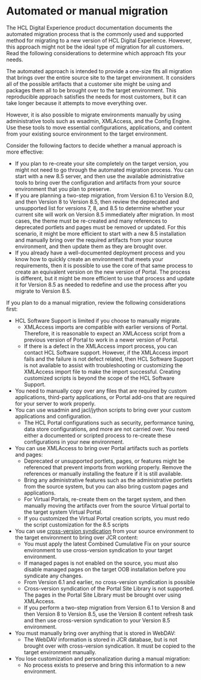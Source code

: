# Automated or manual migration

The HCL Digital Experience product documentation documents the automated migration process that is the commonly used and supported method for migrating to a new version of HCL Digital Experience. However, this approach might not be the ideal type of migration for all customers. Read the following considerations to determine which approach fits your needs.

The automated approach is intended to provide a one-size fits all migration that brings over the entire source site to the target environment. It considers all of the possible artifacts that a customer site might be using and packages them all to be brought over to the target environment. This reproducible approach satisfies the needs for most customers, but it can take longer because it attempts to move everything over.

However, it is also possible to migrate environments manually by using administrative tools such as wsadmin, XMLAccess, and the Config Engine. Use these tools to move essential configurations, applications, and content from your existing source environment to the target environment.

Consider the following factors to decide whether a manual approach is more effective:

-   If you plan to re-create your site completely on the target version, you might not need to go through the automated migration process. You can start with a new 8.5 server, and then use the available administrative tools to bring over the configuration and artifacts from your source environment that you plan to preserve.
-   If you are planning a two-step migration, from Version 6.1 to Version 8.0, and then Version 8 to Version 8.5, then review the deprecated and unsupported list for versions 7, 8, and 8.5 to determine whether your current site will work on Version 8.5 immediately after migration. In most cases, the theme must be re-created and many references to deprecated portlets and pages must be removed or updated. For this scenario, it might be more efficient to start with a new 8.5 installation and manually bring over the required artifacts from your source environment, and then update them as they are brought over.
-   If you already have a well-documented deployment process and you know how to quickly create an environment that meets your requirements, then it is possible to use the core of that same process to create an equivalent version on the new version of Portal. The process is different, but it might be more efficient to use that process and update it for Version 8.5 as needed to redefine and use the process after you migrate to Version 8.5.

If you plan to do a manual migration, review the following considerations first:

-   HCL Software Support is limited if you choose to manually migrate.
    -   XMLAccess imports are compatible with earlier versions of Portal. Therefore, it is reasonable to expect an XMLAccess script from a previous version of Portal to work in a newer version of Portal.
    -   If there is a defect in the XMLAccess import process, you can contact HCL Software support. However, if the XMLAccess import fails and the failure is not defect related, then HCL Software Support is not available to assist with troubleshooting or customizing the XMLAccess import file to make the import successful. Creating customized scripts is beyond the scope of the HCL Software Support.
-   You need to manually copy over any files that are required by custom applications, third-party applications, or Portal add-ons that are required for your server to work properly.
-   You can use wsadmin and jacl/jython scripts to bring over your custom applications and configuration.
    -   The HCL Portal configurations such as security, performance tuning, data store configurations, and more are not carried over. You need either a documented or scripted process to re-create these configurations in your new environment.
-   You can use XMLAccess to bring over Portal artifacts such as portlets and pages:
    -   Deprecated or unsupported portlets, pages, or features might be referenced that prevent imports from working properly. Remove the references or manually installing the feature if it is still available.
    -   Bring any administrative features such as the administrative portlets from the source system, but you can also bring custom pages and applications.
    -   For Virtual Portals, re-create them on the target system, and then manually moving the artifacts over from the source Virtual portal to the target system Virtual Portal.
    -   If you customized the Virtual Portal creation scripts, you must redo the script customization for the 8.5 scripts
-   You can use [cross-version syndication](migrating_wcm_70_80/mig_content_options_cross-version.md) from your source environment to the target environment to bring over JCR content:
    -   You must apply the latest Combined Cumulative Fix on your source environment to use cross-version syndication to your target environment.
    -   If managed pages is not enabled on the source, you must also disable managed pages on the target OOB installation before you syndicate any changes.
    -   From Version 6.1 and earlier, no cross-version syndication is possible
    -   Cross-version syndication of the Portal Site Library is not supported. The pages in the Portal Site Library must be brought over using XMLAccess.
    -   If you perform a two-step migration from Version 6.1 to Version 8 and then Version 8 to Version 8.5, use the Version 8 content refresh task and then use cross-version syndication to your Version 8.5 environment.
-   You must manually bring over anything that is stored in WebDAV:
    -   The WebDAV information is stored in JCR database, but is not brought over with cross-version syndication. It must be copied to the target environment manually.
-   You lose customization and personalization during a manual migration:
    -   No process exists to preserve and bring this information to a new environment.


